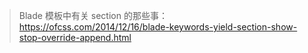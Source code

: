 

> Blade 模板中有关 section 的那些事：https://ofcss.com/2014/12/16/blade-keywords-yield-section-show-stop-override-append.html



